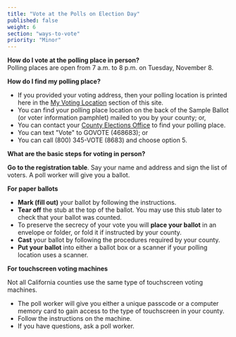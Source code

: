 ```yaml
---
title: "Vote at the Polls on Election Day"
published: false
weight: 6
section: "ways-to-vote"
priority: "Minor"
---
```

**How do I vote at the polling place in person?**  
Polling places are open from 7 a.m. to 8 p.m. on Tuesday, November 8.  

**How do I find my polling place?**   
- If you provided your voting address, then your polling location is printed here in the [My Voting Location](#section-my-polling-place) section of this site.  
- You can find your polling place location on the back of the Sample Ballot (or voter information pamphlet) mailed to you by your county; or,  
- You can contact your [County Elections Office](#section-election-office-contact) to find your polling place.  
- You can text "Vote" to GOVOTE (468683); or  
- You can call (800) 345-VOTE (8683) and choose option 5.  

**What are the basic steps for voting in person?**  

**Go to the registration table**. Say your name and address and sign the list of voters. A poll worker will give you a ballot.  

**For paper ballots**  
- **Mark (fill out)** your ballot by following the instructions.  
- **Tear off** the stub at the top of the ballot. You may use this stub later to check that your ballot was counted.  
- To preserve the secrecy of your vote you will **place your ballot** in an envelope or folder, or fold it if instructed by your county.  
- **Cast** your ballot by following the procedures required by your county.  
- **Put your ballot** into either a ballot box or a scanner if your polling location uses a scanner.  

**For touchscreen voting machines**  

Not all California counties use the same type of touchscreen voting machines.  
- The poll worker will give you either a unique passcode or a computer memory card to gain access to the type of touchscreen in your county.  
- Follow the instructions on the machine.  
- If you have questions, ask a poll worker.
